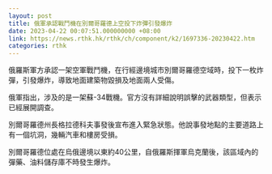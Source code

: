 ```yaml
---
layout: post
title: 俄軍承認戰鬥機在別爾哥羅德上空投下炸彈引發爆炸
date: 2023-04-22 00:07:51.000000000 +08:00
link: https://news.rthk.hk/rthk/ch/component/k2/1697336-20230422.htm
categories: rthk
---
```


俄羅斯軍方承認一架空軍戰鬥機，在行經邊境城市別爾哥羅德空域時，投下一枚炸彈，引發爆炸，導致地面建築物毀損及地面兩人受傷。

俄軍指出，涉及的是一架蘇-34戰機。官方沒有詳細說明誤擊的武器類型，但表示已經展開調查。

別爾哥羅德州長格拉德科夫事發後宣布進入緊急狀態。他說事發地點的主要道路上有一個坑洞，幾輛汽車和樓房受損。

別爾哥羅德位處在烏俄邊境以東約40公里，自俄羅斯揮軍烏克蘭後，該區域內的彈藥、油料儲存庫不時發生爆炸。
